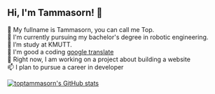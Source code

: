 ## Hi, I'm Tammasorn! 👋

🔭 My fullname is Tammasorn, you can call me Top.<br/>
🌱 I'm currently pursuing my bachelor's degree in robotic engineering.<br/>
👯 I’m study at KMUTT.<br/>
🤔 I'm good a coding [google translate](https://translate.google.com/?lfhs=2&sl=en&tl=th&op=translate)<br/>
💬 Right now, I am working on a project about building a website<br/>
📫 I plan to pursue a career in developer<br/>

<!-- GitHub stat -->
[![toptammasorn's GitHub stats](https://github-readme-stats.vercel.app/api?username=toptammasorn)](https://github.com/anuraghazra/github-readme-stats)
